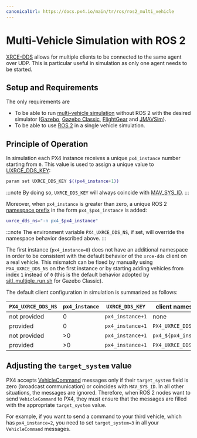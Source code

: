 ```yaml
---
canonicalUrl: https://docs.px4.io/main/tr/ros/ros2_multi_vehicle
---
```


# Multi-Vehicle Simulation with ROS 2

[XRCE-DDS](../middleware/uxrce_dds.md) allows for multiple clients to be connected to the same agent over UDP. This is particular useful in simulation as only one agent needs to be started.

## Setup and Requirements

The only requirements are

- To be able to run [multi-vehicle simulation](../simulation/multi-vehicle-simulation.md) without ROS 2 with the desired simulator ([Gazebo](../sim_gazebo_gz/multi_vehicle_simulation.md), [Gazebo Classic](../sim_gazebo_classic/multi_vehicle_simulation_gazebo.md#multiple-vehicle-with-gazebo-classic), [FlightGear](../simulation/multi_vehicle_flightgear.md) and [JMAVSim](../simulation/multi_vehicle_jmavsim.md)).
- To be able to use [ROS 2](./ros2_comm.md) in a single vehicle simulation.

## Principle of Operation

In simulation each PX4 instance receives a unique `px4_instance` number starting from `0`. This value is used to assign a unique value to [UXRCE_DDS_KEY](../advanced_config/parameter_reference.md#UXRCE_DDS_KEY):

```sh
param set UXRCE_DDS_KEY $((px4_instance+1))
```

:::note
By doing so, `UXRCE_DDS_KEY` will always coincide with [MAV_SYS_ID](../advanced_config/parameter_reference.md#MAV_SYS_ID).
:::

Moreover, when `px4_instance` is greater than zero, a unique ROS 2 [namespace prefix](../middleware/uxrce_dds.md#customizing-the-topic-namespace) in the form `px4_$px4_instance` is added:

```sh
uxrce_dds_ns="-n px4_$px4_instance"
```

:::note
The environment variable `PX4_UXRCE_DDS_NS`, if set, will override the namespace behavior described above.
:::

The first instance (`px4_instance=0`) does not have an additional namespace in order to be consistent with the default behavior of the `xrce-dds` client on a real vehicle. This mismatch can be fixed by manually using `PX4_UXRCE_DDS_NS` on the first instance or by starting adding vehicles from index `1` instead of `0` (this is the default behavior adopted by [sitl_multiple_run.sh](https://github.com/PX4/PX4-Autopilot/blob/release/1.14/Tools/simulation/gazebo-classic/sitl_multiple_run.sh) for Gazebo Classic).

The default client configuration in simulation is summarized as follows:

| `PX4_UXRCE_DDS_NS` | `px4_instance` | `UXRCE_DDS_KEY`  | client namespace      |
| ------------------ | -------------- | ---------------- | --------------------- |
| not provided       | 0              | `px4_instance+1` | none                  |
| provided           | 0              | `px4_instance+1` | `PX4_UXRCE_DDS_NS`    |
| not provided       | >0             | `px4_instance+1` | `px4_${px4_instance}` |
| provided           | >0             | `px4_instance+1` | `PX4_UXRCE_DDS_NS`    |

## Adjusting the `target_system` value

PX4 accepts [VehicleCommand](../msg_docs/VehicleCommand.md) messages only if their `target_system` field is zero (broadcast communication) or coincides with `MAV_SYS_ID`. In all other situations, the messages are ignored. Therefore, when ROS 2 nodes want to send `VehicleCommand` to PX4, they must ensure that the messages are filled with the appropriate `target_system` value.

For example, if you want to send a command to your third vehicle, which has `px4_instance=2`, you need to set `target_system=3` in all your `VehicleCommand` messages.
